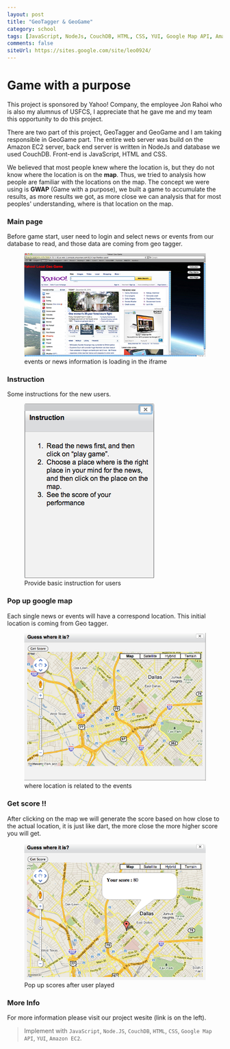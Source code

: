 ```yaml
---
layout: post
title: "GeoTagger & GeoGame"
category: school
tags: [JavaScript, NodeJs, CouchDB, HTML, CSS, YUI, Google Map API, Amazon EC2, School Project]
comments: false
siteUrl: https://sites.google.com/site/leo0924/
---
```


# Game with a purpose

This project is sponsored by Yahoo! Company, the employee Jon Rahoi who is also my alumnus of USFCS, I appreciate that he gave me and my team this opportunity to do this project.

There are two part of this project, GeoTagger and GeoGame and I am taking responsible in GeoGame part. The entire web server was build on the Amazon EC2 server, back end server is written in NodeJs and database we used CouchDB. Front-end is JavaScript, HTML and CSS.

We believed that most people knew where the location is, but they do not know where the location is on the **map**. Thus, we tried to analysis how people are familiar with the locations on the map. The concept we were using is **GWAP** (Game with a purpose), we built a game to accumulate the results, as more results we got, as more close we can analysis that for most peoples' understanding, where is that location on the map.

### Main page

Before game start, user need to login and select news or events from our database to read, and those data are coming from geo tagger.

<figure>
  <a href="/images/geo-4.jpg"><img src="/images/geo-4.jpg"></a>
  <figcaption>events or news information is loading in the iframe</figcaption>
</figure>

### Instruction

Some instructions for the new users.

<figure>
  <a href="/images/geo-1.jpg"><img src="/images/geo-1.jpg"></a>
  <figcaption>Provide basic instruction for users</figcaption>
</figure>

### Pop up google map

Each single news or events will have a correspond location. This initial location is coming from Geo tagger.

<figure>
  <a href="/images/geo-2.jpg"><img src="/images/geo-2.jpg"></a>
  <figcaption>where location is related to the events</figcaption>
</figure>

### Get score !!

After clicking on the map we will generate the score based on how close to the actual location, it is just like dart, the more close the more higher score you will get.

<figure>
  <a href="/images/geo-3.jpg"><img src="/images/geo-3.jpg"></a>
  <figcaption>Pop up scores after user played</figcaption>
</figure>

### More Info

For more information please visit our project wesite (link is on the left).

> Implement with `JavaScript`, `Node.JS`, `CouchDB`, `HTML`, `CSS`, `Google Map API`, `YUI`, `Amazon EC2`.
